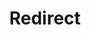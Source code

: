 ﻿---
layout: src/layouts/Redirect.astro
title: Redirect
redirect: https://octopus.com/docs/deployments/docker/index
pubDate:  2023-01-01
navSearch: false
navSitemap: false
navMenu: false
---
